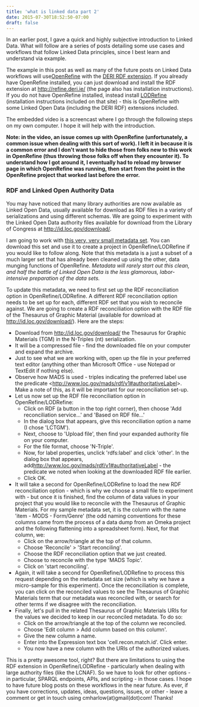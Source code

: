 ```yaml
---
title: 'what is linked data part 2'
date: 2015-07-30T18:52:50-07:00
draft: false
---
```


In an earlier post, I gave a quick and highly subjective introduction to Linked Data. What will follow are a series of posts detailing some use cases and workflows that follow Linked Data principles, since I best learn and understand via example.

The example in this post as well as many of the future posts on Linked Data workflows will use[OpenRefine](http://www.openrefine.org/ "OpenRefine") with the [DERI RDF extension](http://refine.deri.ie/ "RDF Refine"). If you already have OpenRefine installed, you can just download and install the RDF extension at <http://refine.deri.ie/> (the page also has installation instructions). If you do not have OpenRefine installed, instead install [LODRefine](http://code.zemanta.com/sparkica/download.html#lodrefine "LODRefine") (installation instructions included on that site) - this is OpenRefine with some Linked Open Data (including the DERI RDF) extensions included.

The embedded video is a screencast where I go through the following steps on my own computer. I hope it will help with the introduction.

**Note: in the video, an issue comes up with OpenRefine (unfortunately, a common issue when dealing with this sort of work). I left it in because it is a common error and I don't want to hide those from folks new to this work in OpenRefine (thus throwing those folks off when they encounter it). To understand how I got around it, I eventually had to reload my browser page in which OpenRefine was running, then start from the point in the OpenRefine project that worked last before the error.**

### RDF and Linked Open Authority Data

You may have noticed that many library authorities are now available as Linked Open Data, usually available for download as RDF files in a variety of serializations and using different schemas. We are going to experiment with the Linked Open Data authority files available for download from the Library of Congress at <http://id.loc.gov/download/>.

I am going to work with [this very, very small metadata set](https://drive.google.com/file/d/0B74oOQcTdnHjUTIxVU9qR2tyb0E/edit?usp=sharing). You can download this set and use it to create a project in OpenRefine/LODRefine if you would like to follow along. Note that this metadata is a just a subset of a much larger set that has already been cleaned up using the other, data munging functions of OpenRefine. *Metadata will rarely start out this clean, and half the battle of Linked Open Data is the less glamorous, labor-intensive preparation of the data sets.*

To update this metadata, we need to first set up the RDF reconciliation option in OpenRefine/LODRefine. A different RDF reconciliation option needs to be set up for each, different RDF set that you wish to reconcile against. We are going to create a RDF reconciliation option with the RDF file of the Thesaurus of Graphic Material (available for download at <http://id.loc.gov/download/>). Here are the steps:

-   Download from <http://id.loc.gov/download/> the Thesaurus for
    Graphic Materials (TGM) in the N-Triples (nt) serialization.
-   It will be a compressed file - find the downloaded file on your
    computer and expand the archive.
-   Just to see what we are working with, open up the file in your
    preferred text editor (anything other than Microsoft Office - use
    Notepad or TextEdit if nothing else).
-   Observe how MADS is used - triples indicating the preferred label
    use the predicate
    \<<http://www.loc.gov/mads/rdf/v1#authoritativeLabel>\>. Make a note
    of this, as it will be important for our reconciliation set-up.
-   Let us now set up the RDF file reconciliation option in
    OpenRefine/LODRefine:
    -   Click on RDF (a button in the top right corner), then choose
        'Add reconciliation service...' and 'Based on RDF file...'
    -   In the dialog box that appears, give this reconciliation option
        a name (I chose 'LCTGM').
    -   Next, choose to 'Upload file', then find your expanded authority
        file on your computer.
    -   For the file format, choose 'N-Triple'.
    -   Now, for label properties, unclick 'rdfs:label' and click
        'other'. In the dialog box that appears,
        add<http://www.loc.gov/mads/rdf/v1#authoritativeLabel> - the
        predicate we noted when looking at the downloaded RDF file
        earlier.
    -   Click OK.
-   It will take a second for OpenRefine/LODRefine to load the new RDF
    reconciliation option - which is why we choose a small file to
    experiment with - but once it is finished, find the column of data
    values in your project that you would like to reconcile with the
    Thesaurus of Graphic Materials. For my sample metadata set, it is
    the column with the name 'item - MODS - Form/Genre' (the odd naming
    conventions for these columns came from the process of a data dump
    from an Omeka project and the following flattening into a
    spreadsheet form). Next, for that column, we:
    -   Click on the arrow/triangle at the top of that column.
    -   Choose 'Reconcile' \> 'Start reconciling'.
    -   Choose the RDF reconciliation option that we just created.
    -   Choose to reconcile with the type 'MADS Topic'.
    -   Click on 'start reconciling'.
-   Again, it will take a second for OpenRefine/LODRefine to process
    this request depending on the metadata set size (which is why we
    have a micro-sample for this experiment). Once the reconciliation is
    complete, you can click on the reconciled values to see the
    Thesaurus of Graphic Materials term that our metadata was reconciled
    with, or search for other terms if we disagree with the
    reconciliation.
-   Finally, let's pull in the related Thesaurus of Graphic Materials
    URIs for the values we decided to keep in our reconciled metadata.
    To do so:
    -   Click on the arrow/triangle at the top of the column we
        reconciled.
    -   Choose 'Edit column \> Add column based on this column'.
    -   Give the new column a name.
    -   Enter into the Expression text box 'cell.recon.match.id'. Click
        enter.
    -   You now have a new column with the URIs of the authorized
        values.

This is a pretty awesome tool, right? But there are limitations to using the RDF extension in OpenRefine/LODRefine - particularly when dealing with large authority files (like the LCNAF). So we have to look for other options - in particular, SPARQL endpoints, APIs, and scripting - in those cases. I hope to have future blog posts on these workflows in the near future. As ever, if you have corrections, updates, ideas, questions, issues, or other - leave a comment or get in touch using cmharlow(at)gmail(dot)com! Thanks!
